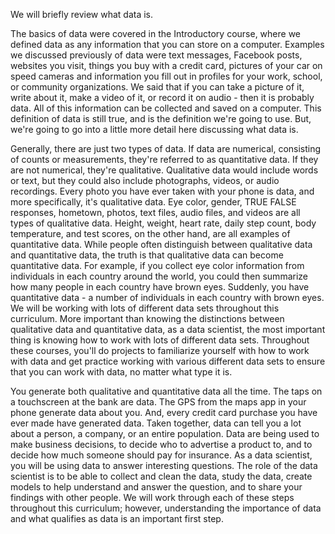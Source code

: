 We will briefly review what data is.

The basics of data were covered in the Introductory course, where we defined data as any information that you can store on a computer. Examples we discussed previously of data were text messages, Facebook posts, websites you visit, things you buy with a credit card, pictures of your car on speed cameras and information you fill out in profiles for your work, school, or community organizations. We said that if you can take a picture of it, write about it, make a video of it, or record it on audio - then it is probably data. All of this information can be collected and saved on a computer. This definition of data is still true, and is the definition we're going to use. But, we're going to go into a little more detail here discussing what data is. 

Generally, there are just two types of data. If data are numerical, consisting of counts or measurements, they're referred to as quantitative data. If they are not numerical, they're qualitative. Qualitative data would include words or text, but they could also include photographs, videos, or audio recordings. Every photo you have ever taken with your phone is data, and more specifically, it's qualitative data. Eye color, gender, TRUE FALSE responses, hometown, photos, text files, audio files, and videos are all types of qualitative data. Height, weight, heart rate, daily step count, body temperature, and test scores, on the other hand, are all examples of quantitative data. While people often distinguish between qualitative data and quantitative data, the truth is that qualitative data can become quantitative data. For example, if you collect eye color information from individuals in each country around the world, you could then summarize how many people in each country have brown eyes. Suddenly, you have quantitative data - a number of individuals in each country with brown eyes. We will be working with lots of different data sets throughout this curriculum. More important than knowing the distinctions between qualitative data and quantitative data, as a data scientist, the most important thing is knowing how to work with lots of different data sets. Throughout these courses, you'll do projects to familiarize yourself with how to work with data and get practice working with various different data sets to ensure that you can work with data, no matter what type it is.

You generate both qualitative and quantitative data all the time. The taps on a touchscreen at the bank are data. The GPS from the maps app in your phone generate data about you. And, every credit card purchase you have ever made have generated data. Taken together, data can tell you a lot about a person, a company, or an entire population. Data are being used to make business decisions, to decide who to advertise a product to, and to decide how much someone should pay for insurance. As a data scientist, you will be using data to answer interesting questions. The role of the data scientist is to be able to collect and clean the data, study the data, create models to help understand and answer the question, and to share your findings with other people. We will work through each of these steps throughout this curriculum; however, understanding the importance of data and what qualifies as data is an important first step.
